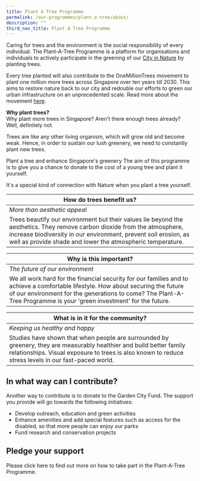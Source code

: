 ```yaml
---
title: Plant A Tree Programme
permalink: /our-programmes/plant-a-tree/about/
description: ""
third_nav_title: Plant A Tree Programme
---
```




Caring for trees and the environment is the social responsibility of every individual. The Plant-A-Tree Programme is a platform for organisations and individuals to actively participate in the greening of our [City in Nature](https://www.nparks.gov.sg/about-us/city-in-nature) by planting trees.

Every tree planted will also contribute to the OneMillionTrees movement to plant one million more trees across Singapore over ten years till 2030. This aims to restore nature back to our city and redouble our efforts to green our urban infrastructure on an unprecedented scale. Read more about the movement [here](https://www.nparks.gov.sg/treessg/one-million-trees-movement).

**Why plant trees?**<br>
Why plant more trees in Singapore? Aren't there enough trees already? Well, definitely not.

Trees are like any other living organism, which will grow old and become weak. Hence, in order to sustain our lush greenery, we need to constantly plant new trees.

Plant a tree and enhance Singapore's greenery
The aim of this programme is to give you a chance to donate to the cost of a young tree and plant it yourself.

It's a special kind of connection with Nature when you plant a tree yourself.



|**How do trees benefit us?** |
| -------- | 
| *More than aesthetic appeal* |
|Trees beautify our environment but their values lie beyond the aesthetics. They remove carbon dioxide from the atmosphere, increase biodiversity in our environment, prevent soil erosion, as well as provide shade and lower the atmospheric temperature.|


|**Why is this important?** |
| -------- | 
| *The future of our environment* |
|We all work hard for the financial security for our families and to achieve a comfortable lifestyle. How about securing the future of our environment for the generations to come? The Plant-A-Tree Programme is your 'green investment' for the future.|

|**What is in it for the community?** |
| -------- | 
| *Keeping us healthy and happy* |
|Studies have shown that when people are surrounded by greenery, they are measurably healthier and build better family relationships. Visual exposure to trees is also known to reduce stress levels in our fast-paced world.|

In what way can I contribute?
-----------------------------

Another way to contribute is to donate to the Garden City Fund. The support you provide will go towards the following initiatives:

*   Develop outreach, education and green activities
*   Enhance amenities and add special features such as access for the disabled, so that more people can enjoy our parks
*   Fund research and conservation projects

Pledge your support 
--------------------

Please click here to find out more on how to take part in the Plant-A-Tree Programme.